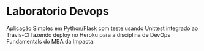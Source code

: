 # Laboratorio Devops

Aplicação Simples em Python/Flask com teste usando Unittest integrado ao Travis-CI fazendo deploy no Heroku para a disciplina de DevOps Fundamentals do MBA da Impacta.
